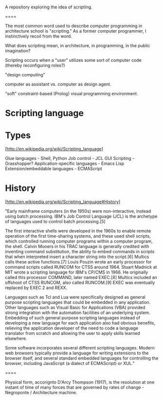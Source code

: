 A repository exploring the idea of scripting.

====

The most common word used to describe computer programming in architecture school is "scripting." As a former computer programmer, I instinctively recoil from the word.

What does scripting mean, in architecture, in programming, in the public imagination?

Scripting occurs when a "user" utilizes some sort of computer code (thereby reconfiguring roles?)

"design computing"

computer as assistant vs. computer as design agent.

"soft" constraint-based (Prolog) visual programming environment.





Scripting language
==================

Types
==================
[http://en.wikipedia.org/wiki/Scripting_language]

Glue languages - Shell, Python
Job control - JCL
GUI Scripting - Grasshopper?
Application-specific languages - Emacs Lisp
Extension/embeddable languages - ECMAScript


History
=======
[http://en.wikipedia.org/wiki/Scripting_language#History]

"Early mainframe computers (in the 1950s) were non-interactive, instead using batch processing. IBM's Job Control Language (JCL) is the archetype of languages used to control batch processing.[5]

The first interactive shells were developed in the 1960s to enable remote operation of the first time-sharing systems, and these used shell scripts, which controlled running computer programs within a computer program, the shell. Calvin Mooers in his TRAC language is generally credited with inventing command substitution, the ability to embed commands in scripts that when interpreted insert a character string into the script.[6] Multics calls these active functions.[7] Louis Pouzin wrote an early processor for command scripts called RUNCOM for CTSS around 1964. Stuart Madnick at MIT wrote a scripting language for IBM's CP/CMS in 1966. He originally called this processor COMMAND, later named EXEC.[8] Multics included an offshoot of CTSS RUNCOM, also called RUNCOM.[9] EXEC was eventually replaced by EXEC 2 and REXX.

Languages such as Tcl and Lua were specifically designed as general purpose scripting languages that could be embedded in any application. Other languages such as Visual Basic for Applications (VBA) provided strong integration with the automation facilities of an underlying system. Embedding of such general purpose scripting languages instead of developing a new language for each application also had obvious benefits, relieving the application developer of the need to code a language translator from scratch and allowing the user to apply skills learned elsewhere.

Some software incorporates several different scripting languages. Modern web browsers typically provide a language for writing extensions to the browser itself, and several standard embedded languages for controlling the browser, including JavaScript (a dialect of ECMAScript) or XUL."


====

Physical form, accorignto D'Arcy Thompson (1917), is the resolution at one instant of time of many forces that are governed by rates of change - Negroponte / Architecture machine.